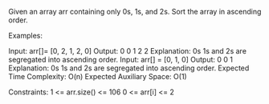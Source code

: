 Given an array arr containing only 0s, 1s, and 2s. Sort the array in ascending order.

Examples:

Input: arr[]= [0, 2, 1, 2, 0]
Output: 0 0 1 2 2
Explanation: 0s 1s and 2s are segregated into ascending order.
Input: arr[] = [0, 1, 0]
Output: 0 0 1
Explanation: 0s 1s and 2s are segregated into ascending order.
Expected Time Complexity: O(n)
Expected Auxiliary Space: O(1)

Constraints:
1 <= arr.size() <= 106
0 <= arr[i] <= 2
